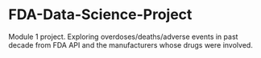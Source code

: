 # FDA-Data-Science-Project
Module 1 project. Exploring overdoses/deaths/adverse events in past decade from FDA API and the manufacturers whose drugs were involved.
